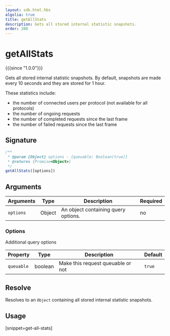 ```yaml
---
layout: sdk.html.hbs
algolia: true
title: getAllStats
description: Gets all stored internal statistic snapshots.
order: 200
---
```


# getAllStats

{{{since "1.0.0"}}}

Gets all stored internal statistic snapshots.
By default, snapshots are made every 10 seconds and they are stored for 1 hour.

These statistics include:

* the number of connected users per protocol (not available for all protocols)
* the number of ongoing requests
* the number of completed requests since the last frame
* the number of failed requests since the last frame

## Signature
```javascript
/**
 * @param {Object} options - {queuable: Boolean(true)}
 * @returns {Promise<Object>}
 */
getAllStats([options])
```

## Arguments

| Arguments | Type   | Description                         | Required |
| --------- | ------ | ----------------------------------- | -------- |
| `options` | Object | An object containing query options. | no       |

### **Options**

Additional query options

| Property   | Type    | Description                       | Default |
| ---------- | ------- | --------------------------------- | ------- |
| `queuable` | boolean | Make this request queuable or not | `true`  |


## Resolve

Resolves to an `Object` containing all stored internal statistic snapshots.

## Usage

[snippet=get-all-stats]
